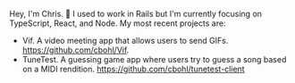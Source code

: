 Hey, I'm Chris. :wave: I used to work in Rails but I'm currently focusing on TypeScript, React, and Node. My most recent projects are:
- Vif. A video meeting app that allows users to send GIFs. https://github.com/cbohl/Vif.
- TuneTest. A guessing game app where users try to guess a song based on a MIDI rendition.  https://github.com/cbohl/tunetest-client 
